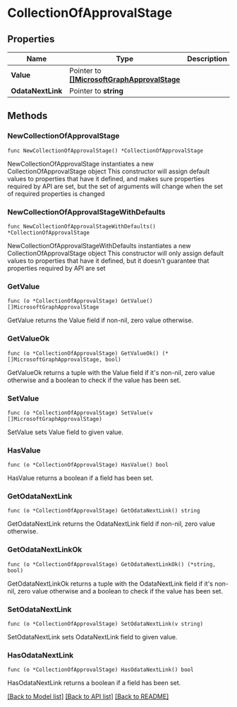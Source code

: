 # CollectionOfApprovalStage

## Properties

Name | Type | Description | Notes
------------ | ------------- | ------------- | -------------
**Value** | Pointer to [**[]MicrosoftGraphApprovalStage**](MicrosoftGraphApprovalStage.md) |  | [optional] 
**OdataNextLink** | Pointer to **string** |  | [optional] 

## Methods

### NewCollectionOfApprovalStage

`func NewCollectionOfApprovalStage() *CollectionOfApprovalStage`

NewCollectionOfApprovalStage instantiates a new CollectionOfApprovalStage object
This constructor will assign default values to properties that have it defined,
and makes sure properties required by API are set, but the set of arguments
will change when the set of required properties is changed

### NewCollectionOfApprovalStageWithDefaults

`func NewCollectionOfApprovalStageWithDefaults() *CollectionOfApprovalStage`

NewCollectionOfApprovalStageWithDefaults instantiates a new CollectionOfApprovalStage object
This constructor will only assign default values to properties that have it defined,
but it doesn't guarantee that properties required by API are set

### GetValue

`func (o *CollectionOfApprovalStage) GetValue() []MicrosoftGraphApprovalStage`

GetValue returns the Value field if non-nil, zero value otherwise.

### GetValueOk

`func (o *CollectionOfApprovalStage) GetValueOk() (*[]MicrosoftGraphApprovalStage, bool)`

GetValueOk returns a tuple with the Value field if it's non-nil, zero value otherwise
and a boolean to check if the value has been set.

### SetValue

`func (o *CollectionOfApprovalStage) SetValue(v []MicrosoftGraphApprovalStage)`

SetValue sets Value field to given value.

### HasValue

`func (o *CollectionOfApprovalStage) HasValue() bool`

HasValue returns a boolean if a field has been set.

### GetOdataNextLink

`func (o *CollectionOfApprovalStage) GetOdataNextLink() string`

GetOdataNextLink returns the OdataNextLink field if non-nil, zero value otherwise.

### GetOdataNextLinkOk

`func (o *CollectionOfApprovalStage) GetOdataNextLinkOk() (*string, bool)`

GetOdataNextLinkOk returns a tuple with the OdataNextLink field if it's non-nil, zero value otherwise
and a boolean to check if the value has been set.

### SetOdataNextLink

`func (o *CollectionOfApprovalStage) SetOdataNextLink(v string)`

SetOdataNextLink sets OdataNextLink field to given value.

### HasOdataNextLink

`func (o *CollectionOfApprovalStage) HasOdataNextLink() bool`

HasOdataNextLink returns a boolean if a field has been set.


[[Back to Model list]](../README.md#documentation-for-models) [[Back to API list]](../README.md#documentation-for-api-endpoints) [[Back to README]](../README.md)


